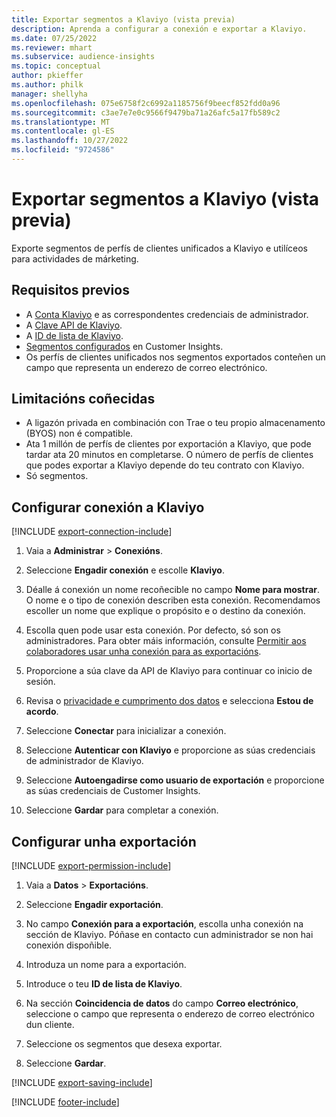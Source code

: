 ```yaml
---
title: Exportar segmentos a Klaviyo (vista previa)
description: Aprenda a configurar a conexión e exportar a Klaviyo.
ms.date: 07/25/2022
ms.reviewer: mhart
ms.subservice: audience-insights
ms.topic: conceptual
author: pkieffer
ms.author: philk
manager: shellyha
ms.openlocfilehash: 075e6758f2c6992a1185756f9beecf852fdd0a96
ms.sourcegitcommit: c3ae7e7e0c9566f9479ba71a26afc5a17fb589c2
ms.translationtype: MT
ms.contentlocale: gl-ES
ms.lasthandoff: 10/27/2022
ms.locfileid: "9724586"
---
```

# <a name="export-segments-to-klaviyo-preview"></a>Exportar segmentos a Klaviyo (vista previa)

Exporte segmentos de perfís de clientes unificados a Klaviyo e utilíceos para actividades de márketing.

## <a name="prerequisites"></a>Requisitos previos

- A [Conta Klaviyo](https://www.klaviyo.com/) e as correspondentes credenciais de administrador.
- A [Clave API de Klaviyo](https://help.klaviyo.com/hc/articles/115005062267-How-to-Manage-Your-Account-s-API-Keys).
- A [ID de lista de Klaviyo](https://help.klaviyo.com/hc/articles/115005078647-How-to-Find-a-List-ID).
- [Segmentos configurados](segments.md) en Customer Insights.
- Os perfís de clientes unificados nos segmentos exportados conteñen un campo que representa un enderezo de correo electrónico.

## <a name="known-limitations"></a>Limitacións coñecidas

- A ligazón privada en combinación con Trae o teu propio almacenamento (BYOS) non é compatible.
- Ata 1 millón de perfís de clientes por exportación a Klaviyo, que pode tardar ata 20 minutos en completarse. O número de perfís de clientes que podes exportar a Klaviyo depende do teu contrato con Klaviyo.
- Só segmentos.

## <a name="set-up-connection-to-klaviyo"></a>Configurar conexión a Klaviyo

[!INCLUDE [export-connection-include](includes/export-connection-admn.md)]

1. Vaia a **Administrar** > **Conexións**.

1. Seleccione **Engadir conexión** e escolle **Klaviyo**.

1. Déalle á conexión un nome recoñecible no campo **Nome para mostrar**. O nome e o tipo de conexión describen esta conexión. Recomendamos escoller un nome que explique o propósito e o destino da conexión.

1. Escolla quen pode usar esta conexión. Por defecto, só son os administradores. Para obter máis información, consulte [Permitir aos colaboradores usar unha conexión para as exportacións](connections.md#allow-contributors-to-use-a-connection-for-exports).

1. Proporcione a súa clave da API de Klaviyo para continuar co inicio de sesión.

1. Revisa o [privacidade e cumprimento dos datos](connections.md#data-privacy-and-compliance) e selecciona **Estou de acordo**.

1. Seleccione **Conectar** para inicializar a conexión.

1. Seleccione **Autenticar con Klaviyo** e proporcione as súas credenciais de administrador de Klaviyo.

1. Seleccione **Autoengadirse como usuario de exportación** e proporcione as súas credenciais de Customer Insights.

1. Seleccione **Gardar** para completar a conexión.

## <a name="configure-an-export"></a>Configurar unha exportación

[!INCLUDE [export-permission-include](includes/export-permission.md)]

1. Vaia a **Datos** > **Exportacións**.

1. Seleccione **Engadir exportación**.

1. No campo **Conexión para a exportación**, escolla unha conexión na sección de Klaviyo. Póñase en contacto cun administrador se non hai conexión dispoñible.

1. Introduza un nome para a exportación.

1. Introduce o teu **ID de lista de Klaviyo**.

1. Na sección **Coincidencia de datos** do campo **Correo electrónico**, seleccione o campo que representa o enderezo de correo electrónico dun cliente.

1. Seleccione os segmentos que desexa exportar.

1. Seleccione **Gardar**.

[!INCLUDE [export-saving-include](includes/export-saving.md)]

[!INCLUDE [footer-include](includes/footer-banner.md)]
